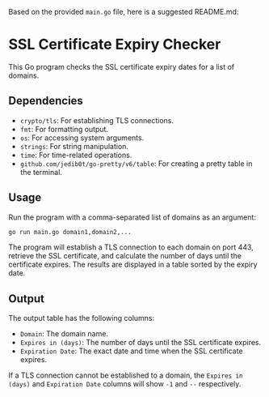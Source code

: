 Based on the provided `main.go` file, here is a suggested README.md:

# SSL Certificate Expiry Checker

This Go program checks the SSL certificate expiry dates for a list of domains.

## Dependencies

- `crypto/tls`: For establishing TLS connections.
- `fmt`: For formatting output.
- `os`: For accessing system arguments.
- `strings`: For string manipulation.
- `time`: For time-related operations.
- `github.com/jedib0t/go-pretty/v6/table`: For creating a pretty table in the terminal.

## Usage

Run the program with a comma-separated list of domains as an argument:

```bash
go run main.go domain1,domain2,...
```

The program will establish a TLS connection to each domain on port 443, retrieve the SSL certificate, and calculate the number of days until the certificate expires. The results are displayed in a table sorted by the expiry date.

## Output

The output table has the following columns:

- `Domain`: The domain name.
- `Expires in (days)`: The number of days until the SSL certificate expires.
- `Expiration Date`: The exact date and time when the SSL certificate expires.

If a TLS connection cannot be established to a domain, the `Expires in (days)` and `Expiration Date` columns will show `-1` and `--` respectively.